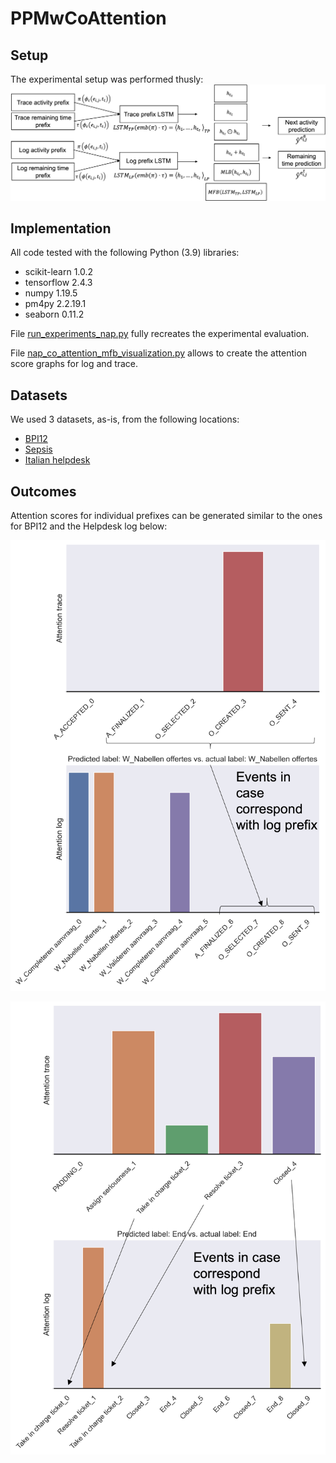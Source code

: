 # PPMwCoAttention

## Setup
The experimental setup was performed thusly:
![Experimental setup](https://github.com/JohannesDeSmedt/PPMwCoAttention/blob/main/img/NSP_RT_overview.png)

## Implementation
All code tested with the following Python (3.9) libraries:
- scikit-learn 1.0.2
- tensorflow 2.4.3
- numpy 1.19.5
- pm4py 2.2.19.1
- seaborn 0.11.2

File [run_experiments_nap.py](run_experiments_nap.py) fully recreates the experimental evaluation.

File [nap_co_attention_mfb_visualization.py](nap_co_attention_mfb_visualization.py) allows to create the attention score graphs for log and trace.

## Datasets
We used 3 datasets, as-is, from the following locations:
- [BPI12](https://doi.org/10.4121/uuid:3926db30-f712-4394-aebc-75976070e91f)
- [Sepsis](https://doi.org/10.4121/uuid:915d2bfb-7e84-49ad-a286-dc35f063a460)
- [Italian helpdesk](https://doi.org/10.4121/uuid:0c60edf1-6f83-4e75-9367-4c63b3e9d5bb)

## Outcomes
Attention scores for individual prefixes can be generated similar to the ones for BPI12 and the Helpdesk log below:

![Attention scores single prefix in BPI 12](https://github.com/JohannesDeSmedt/PPMwCoAttention/blob/main/img/Co-attention-bpi12.png)

![Attention scores single prefix in helpdesk log](https://github.com/JohannesDeSmedt/PPMwCoAttention/blob/main/img/Co-attention-helpdesk.png)
